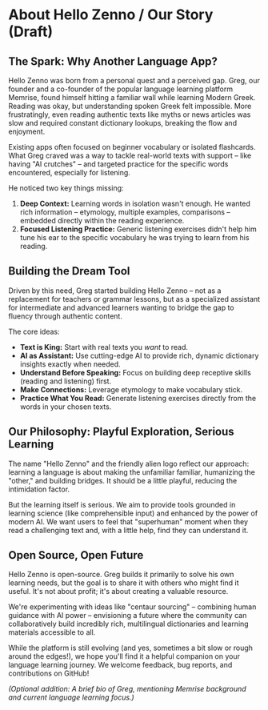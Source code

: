 # About Hello Zenno / Our Story (Draft)

## The Spark: Why Another Language App?

Hello Zenno was born from a personal quest and a perceived gap. Greg, our founder and a co-founder of the popular language learning platform Memrise, found himself hitting a familiar wall while learning Modern Greek. Reading was okay, but understanding spoken Greek felt impossible. More frustratingly, even reading authentic texts like myths or news articles was slow and required constant dictionary lookups, breaking the flow and enjoyment.

Existing apps often focused on beginner vocabulary or isolated flashcards. What Greg craved was a way to tackle real-world texts with support – like having "AI crutches" – and targeted practice for the specific words encountered, especially for listening.

He noticed two key things missing:
1.  **Deep Context:** Learning words in isolation wasn't enough. He wanted rich information – etymology, multiple examples, comparisons – embedded directly within the reading experience.
2.  **Focused Listening Practice:** Generic listening exercises didn't help him tune his ear to the specific vocabulary he was trying to learn from his reading.

## Building the Dream Tool

Driven by this need, Greg started building Hello Zenno – not as a replacement for teachers or grammar lessons, but as a specialized assistant for intermediate and advanced learners wanting to bridge the gap to fluency through authentic content.

The core ideas:
*   **Text is King:** Start with real texts you *want* to read.
*   **AI as Assistant:** Use cutting-edge AI to provide rich, dynamic dictionary insights exactly when needed.
*   **Understand Before Speaking:** Focus on building deep receptive skills (reading and listening) first.
*   **Make Connections:** Leverage etymology to make vocabulary stick.
*   **Practice What You Read:** Generate listening exercises directly from the words in your chosen texts.

## Our Philosophy: Playful Exploration, Serious Learning

The name "Hello Zenno" and the friendly alien logo reflect our approach: learning a language is about making the unfamiliar familiar, humanizing the "other," and building bridges. It should be a little playful, reducing the intimidation factor.

But the learning itself is serious. We aim to provide tools grounded in learning science (like comprehensible input) and enhanced by the power of modern AI. We want users to feel that "superhuman" moment when they read a challenging text and, with a little help, find they can understand it.

## Open Source, Open Future

Hello Zenno is open-source. Greg builds it primarily to solve his own learning needs, but the goal is to share it with others who might find it useful. It's not about profit; it's about creating a valuable resource.

We're experimenting with ideas like "centaur sourcing" – combining human guidance with AI power – envisioning a future where the community can collaboratively build incredibly rich, multilingual dictionaries and learning materials accessible to all.

While the platform is still evolving (and yes, sometimes a bit slow or rough around the edges!), we hope you'll find it a helpful companion on your language learning journey. We welcome feedback, bug reports, and contributions on GitHub!

*(Optional addition: A brief bio of Greg, mentioning Memrise background and current language learning focus.)* 